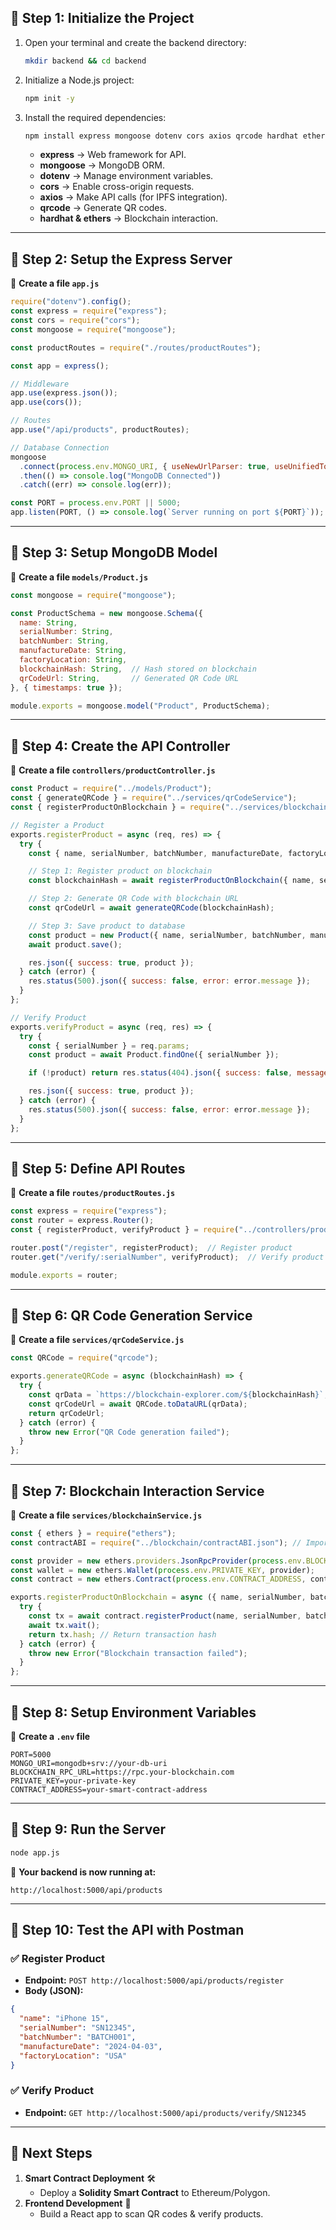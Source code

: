 

## **📌 Step 1: Initialize the Project**
1. Open your terminal and create the backend directory:
   ```bash
   mkdir backend && cd backend
   ```
2. Initialize a Node.js project:
   ```bash
   npm init -y
   ```
3. Install the required dependencies:
   ```bash
   npm install express mongoose dotenv cors axios qrcode hardhat ethers
   ```
   - **express** → Web framework for API.  
   - **mongoose** → MongoDB ORM.  
   - **dotenv** → Manage environment variables.  
   - **cors** → Enable cross-origin requests.  
   - **axios** → Make API calls (for IPFS integration).  
   - **qrcode** → Generate QR codes.  
   - **hardhat & ethers** → Blockchain interaction.  

---

## **📌 Step 2: Setup the Express Server**
📄 **Create a file `app.js`**
```javascript
require("dotenv").config();
const express = require("express");
const cors = require("cors");
const mongoose = require("mongoose");

const productRoutes = require("./routes/productRoutes");

const app = express();

// Middleware
app.use(express.json());
app.use(cors());

// Routes
app.use("/api/products", productRoutes);

// Database Connection
mongoose
  .connect(process.env.MONGO_URI, { useNewUrlParser: true, useUnifiedTopology: true })
  .then(() => console.log("MongoDB Connected"))
  .catch((err) => console.log(err));

const PORT = process.env.PORT || 5000;
app.listen(PORT, () => console.log(`Server running on port ${PORT}`));
```
---

## **📌 Step 3: Setup MongoDB Model**
📄 **Create a file `models/Product.js`**
```javascript
const mongoose = require("mongoose");

const ProductSchema = new mongoose.Schema({
  name: String,
  serialNumber: String,
  batchNumber: String,
  manufactureDate: String,
  factoryLocation: String,
  blockchainHash: String,  // Hash stored on blockchain
  qrCodeUrl: String,       // Generated QR Code URL
}, { timestamps: true });

module.exports = mongoose.model("Product", ProductSchema);
```

---

## **📌 Step 4: Create the API Controller**
📄 **Create a file `controllers/productController.js`**
```javascript
const Product = require("../models/Product");
const { generateQRCode } = require("../services/qrCodeService");
const { registerProductOnBlockchain } = require("../services/blockchainService");

// Register a Product
exports.registerProduct = async (req, res) => {
  try {
    const { name, serialNumber, batchNumber, manufactureDate, factoryLocation } = req.body;

    // Step 1: Register product on blockchain
    const blockchainHash = await registerProductOnBlockchain({ name, serialNumber, batchNumber });

    // Step 2: Generate QR Code with blockchain URL
    const qrCodeUrl = await generateQRCode(blockchainHash);

    // Step 3: Save product to database
    const product = new Product({ name, serialNumber, batchNumber, manufactureDate, factoryLocation, blockchainHash, qrCodeUrl });
    await product.save();

    res.json({ success: true, product });
  } catch (error) {
    res.status(500).json({ success: false, error: error.message });
  }
};

// Verify Product
exports.verifyProduct = async (req, res) => {
  try {
    const { serialNumber } = req.params;
    const product = await Product.findOne({ serialNumber });

    if (!product) return res.status(404).json({ success: false, message: "Product not found" });

    res.json({ success: true, product });
  } catch (error) {
    res.status(500).json({ success: false, error: error.message });
  }
};
```

---

## **📌 Step 5: Define API Routes**
📄 **Create a file `routes/productRoutes.js`**
```javascript
const express = require("express");
const router = express.Router();
const { registerProduct, verifyProduct } = require("../controllers/productController");

router.post("/register", registerProduct);  // Register product
router.get("/verify/:serialNumber", verifyProduct);  // Verify product

module.exports = router;
```

---

## **📌 Step 6: QR Code Generation Service**
📄 **Create a file `services/qrCodeService.js`**
```javascript
const QRCode = require("qrcode");

exports.generateQRCode = async (blockchainHash) => {
  try {
    const qrData = `https://blockchain-explorer.com/${blockchainHash}`;
    const qrCodeUrl = await QRCode.toDataURL(qrData);
    return qrCodeUrl;
  } catch (error) {
    throw new Error("QR Code generation failed");
  }
};
```

---

## **📌 Step 7: Blockchain Interaction Service**
📄 **Create a file `services/blockchainService.js`**
```javascript
const { ethers } = require("ethers");
const contractABI = require("../blockchain/contractABI.json"); // Import contract ABI

const provider = new ethers.providers.JsonRpcProvider(process.env.BLOCKCHAIN_RPC_URL);
const wallet = new ethers.Wallet(process.env.PRIVATE_KEY, provider);
const contract = new ethers.Contract(process.env.CONTRACT_ADDRESS, contractABI, wallet);

exports.registerProductOnBlockchain = async ({ name, serialNumber, batchNumber }) => {
  try {
    const tx = await contract.registerProduct(name, serialNumber, batchNumber);
    await tx.wait();
    return tx.hash; // Return transaction hash
  } catch (error) {
    throw new Error("Blockchain transaction failed");
  }
};
```

---

## **📌 Step 8: Setup Environment Variables**
📄 **Create a `.env` file**
```
PORT=5000
MONGO_URI=mongodb+srv://your-db-uri
BLOCKCHAIN_RPC_URL=https://rpc.your-blockchain.com
PRIVATE_KEY=your-private-key
CONTRACT_ADDRESS=your-smart-contract-address
```

---

## **📌 Step 9: Run the Server**
```bash
node app.js
```
🚀 **Your backend is now running at:**  
```
http://localhost:5000/api/products
```

---

## **📌 Step 10: Test the API with Postman**
### ✅ **Register Product**
- **Endpoint:** `POST http://localhost:5000/api/products/register`  
- **Body (JSON):**
```json
{
  "name": "iPhone 15",
  "serialNumber": "SN12345",
  "batchNumber": "BATCH001",
  "manufactureDate": "2024-04-03",
  "factoryLocation": "USA"
}
```

### ✅ **Verify Product**
- **Endpoint:** `GET http://localhost:5000/api/products/verify/SN12345`

---

## **🔹 Next Steps**
1. **Smart Contract Deployment** 🛠️  
   - Deploy a **Solidity Smart Contract** to Ethereum/Polygon.  
2. **Frontend Development** 📱  
   - Build a React app to scan QR codes & verify products.  


